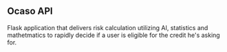 ## Ocaso API

Flask application that delivers risk calculation utilizing AI, statistics and mathetmatics to rapidly 
decide if a user is eligible for the credit he's asking for. 

